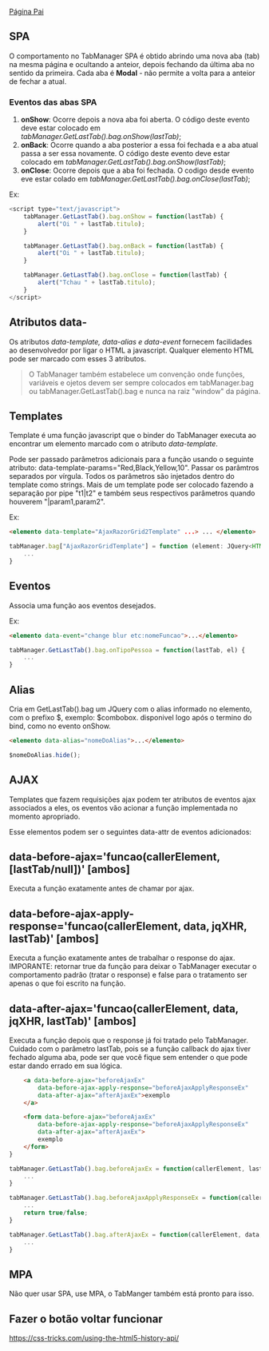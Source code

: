 [Página Pai](./indexTabManager.md)

## SPA

O comportamento no TabManager SPA é obtido abrindo uma nova aba (tab) na mesma página e ocultando a anteior, depois fechando da última aba no sentido da primeira. Cada aba é **Modal** - não permite a volta para a anteior de fechar a atual.

### Eventos das abas SPA

1. **onShow**: Ocorre depois a nova aba foi aberta. O código deste evento deve estar colocado em _tabManager.GetLastTab().bag.onShow(lastTab)_;
2. **onBack**: Ocorre quando a aba posterior a essa foi fechada e a aba atual passa a ser essa novamente. O código deste evento deve estar colocado em _tabManager.GetLastTab().bag.onShow(lastTab)_;
3.  **onClose**: Ocorre depois que a aba foi fechada. O codigo desde evento eve estar colado em _tabManager.GetLastTab().bag.onClose(lastTab)_;

Ex:
```javascript   
<script type="text/javascript">
    tabManager.GetLastTab().bag.onShow = function(lastTab) {
        alert("Oi " + lastTab.titulo);
    }

    tabManager.GetLastTab().bag.onBack = function(lastTab) {
        alert("Oi " + lastTab.titulo);
    }

    tabManager.GetLastTab().bag.onClose = function(lastTab) {
        alert("Tchau " + lastTab.titulo);
    }
</script>
```

## Atributos data-

Os atributos _data-template, data-alias e data-event_ fornecem facilidades ao desenvolvedor por ligar o HTML a javascript. Qualquer elemento HTML pode ser marcado com esses 3 atributos. 

> O TabManager também  estabelece um convenção onde funções, variáveis e ojetos devem ser sempre colocados em tabManager.bag ou tabManager.GetLastTab().bag e nunca na raiz "window" da página. 

## Templates

Template é uma função javascript que o binder do TabManager executa ao encontrar um elemento marcado com o atributo _data-template_. 

Pode ser passado parâmetros adicionais para a função usando o seguinte atributo: data-template-params="Red,Black,Yellow,10". Passar os parâmtros separados por vírgula. Todos os parâmetros são injetados dentro do template como strings. Mais de um template pode ser colocado fazendo a separação por pipe "t1|t2" e também seus respectivos parâmetros quando houverem "|param1,param2".

Ex:

```html
<elemento data-template="AjaxRazorGrid2Template" ...> ... </elemento>
```

```typescript
tabManager.bag["AjaxRazorGridTemplate"] = function (element: JQuery<HTMLElement>, tm: TabManager) {
    ...
}
```

## Eventos

Associa uma função aos eventos desejados.

Ex:

```html
<elemento data-event="change blur etc:nomeFuncao">...</elemento>
```

```typescript
tabManager.GetLastTab().bag.onTipoPessoa = function(lastTab, el) {
    ...
}
```

## Alias

Cria em GetLastTab().bag um JQuery com o alias informado no elemento, com o prefixo $, exemplo: $combobox. disponivel logo após o termino do bind, como no evento onShow.

```html
<elemento data-alias="nomeDoAlias">...</elemento>
```

```javascript
$nomeDoAlias.hide();
```

## AJAX

Templates que fazem requisições ajax podem ter atributos de eventos ajax associados a eles, os eventos vão acionar a função implementada no momento apropriado. 

Esse elementos podem ser o seguintes data-attr de eventos adicionados:
  
## data-before-ajax='funcao(callerElement, [lastTab/null])' [ambos] 
   
Executa a função exatamente antes de chamar por ajax.
   
## data-before-ajax-apply-response='funcao(callerElement, data, jqXHR, lastTab)' [ambos]

Executa a função exatamente antes de trabalhar o response do ajax. IMPORANTE: retornar true da função para deixar o TabManager executar o comportamento padrão (tratar o response) e false para o tratamento ser apenas o que foi escrito na função.
   
## data-after-ajax='funcao(callerElement, data, jqXHR, lastTab)' [ambos] 

Executa a função depois que o response já foi tratado pelo TabManager.
Cuidado com o parâmetro lastTab, pois se a função callback do ajax tiver fechado alguma aba, pode ser que você fique sem entender o que pode estar dando errado em sua lógica.

```html
    <a data-before-ajax="beforeAjaxEx" 
        data-before-ajax-apply-response="beforeAjaxApplyResponseEx"
        data-after-ajax="afterAjaxEx">exemplo
    </a>

    <form data-before-ajax="beforeAjaxEx" 
        data-before-ajax-apply-response="beforeAjaxApplyResponseEx"
        data-after-ajax="afterAjaxEx">
        exemplo
    </form>
}
```

```javascript
tabManager.GetLastTab().bag.beforeAjaxEx = function(callerElement, lastTab) {
    ...
}

tabManager.GetLastTab().bag.beforeAjaxApplyResponseEx = function(callerElement, data, jqXHR, lastTab) {
    ...
    return true/false;
}

tabManager.GetLastTab().bag.afterAjaxEx = function(callerElement, data, jqXHR, lastTab) {
    ...
}
```

## MPA

Não quer usar SPA, use MPA, o TabManger também está pronto para isso.

## Fazer o botão voltar funcionar

https://css-tricks.com/using-the-html5-history-api/
